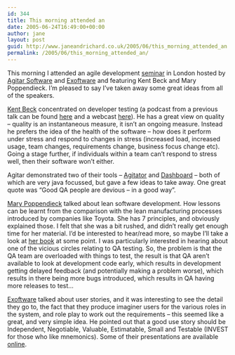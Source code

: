 ```yaml
---
id: 344
title: This morning attended an
date: 2005-06-24T16:49:00+00:00
author: jane
layout: post
guid: http://www.janeandrichard.co.uk/2005/06/this_morning_attended_an
permalink: /2005/06/this_morning_attended_an/
---
```

This morning I attended an agile development [seminar](http://www.agitar.com/events/000299.html) in London hosted by [Agitar Software](http://www.agitar.com/) and [Exoftware](http://www.exoftware.com/) and featuring Kent Beck and Mary Poppendieck. I&#8217;m pleased to say I&#8217;ve taken away some great ideas from all of the speakers.

[Kent Beck](http://www.amazon.co.uk/exec/obidos/ASIN/0321278658/richarddallaway) concentrated on developer testing (a podcast from a previous talk can be found [here](http://www.itconversations.com/shows/detail301.html) and a webcast [here](http://www.unikron.com/agitar1/)). He has a great view on quality &#8211; quality is an instantaneous measure, it isn&#8217;t an ongoing measure. Instead he prefers the idea of the health of the software &#8211; how does it perform under stress and respond to changes in stress (increased load, increased usage, team changes, requirements change, business focus change etc). Going a stage further, if individuals within a team can&#8217;t respond to stress well, then their software won&#8217;t either.

Agitar demonstrated two of their tools &#8211; [Agitator](http://www.agitar.com/products/000024.html) and [Dashboard](http://www.agitar.com/products/000023.html) &#8211; both of which are very java focussed, but gave a few ideas to take away. One great quote was &#8220;Good QA people are devious &#8211; in a good way&#8221;. 

[Mary Poppendieck](http://www.poppendieck.com/) talked about lean software development. How lessons can be learnt from the comparison with the lean manufacturing processes introduced by companies like Toyota. She has 7 principles, and obviously explained those. I felt that she was a bit rushed, and didn&#8217;t really get enough time for her material. I&#8217;d be interested to hear/read more, so maybe I&#8217;ll take a look at [her book](http://www.amazon.co.uk/exec/obidos/ASIN/0321150783/richarddallaway) at some point. I was particularly interested in hearing about one of the vicious circles relating to QA testing. So, the problem is that the QA team are overloaded with things to test, the result is that QA aren&#8217;t available to look at development code early, which results in development getting delayed feedback (and potentially making a problem worse), which results in there being more bugs introduced, which results in QA having more releases to test&#8230; 

[Exoftware](http://www.exoftware.com/) talked about user stories, and it was interesting to see the detail they go to, the fact that they produce imaginer users for the various roles in the system, and role play to work out the requirements &#8211; this seemed like a great, and very simple idea. He pointed out that a good use story should be Independent, Negotiable, Valuable, Estimatable, Small and Testable (INVEST for those who like mnemonics). Some of their presentations are available [online](http://www.exoftware.com/Presentations2.htm).